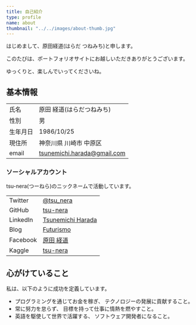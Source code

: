 ```yaml
---
title: 自己紹介
type: profile
name: about
thumbnail: "../../images/about-thumb.jpg"
---
```


はじめまして、原田経道(はらだ つねみち)と申します。

このたびは、ポートフォリオサイトにお越しいただきありがとうございます。

ゆっくりと、楽しんでいってくださいね。

## 基本情報

|||
|:---|:---|
| 氏名 | 原田  経道(はらだつねみち) |
| 性別| 男 |
| 生年月日 | 1986/10/25 |
| 現住所 | 神奈川県 川崎市 中原区 |
| email | tsunemichi.harada@gmail.com |

### ソーシャルアカウント

tsu-nera(つーねら)のニックネームで活動しています。

|||
|:---|:---|
| Twitter  | [@tsu_nera](https://twitter.com/tsu_nera)|
| GitHub   | [tsu-nera](https://github.com/tsu-nera)|
| LinkedIn | [Tsunemichi Harada](https://www.linkedin.com/in/tsunemichi-harada-14a41836/)|
| Blog     | [Futurismo](http://futurismo.biz)
| Facebook | [原田 経道](https://www.facebook.com/tsunemichi.harada)|
| Kaggle   | [tsu-nera](https://www.kaggle.com/fox10225fox)|

## 心がけていること

私は、以下のように成功を定義しています。

- プログラミングを通じてお金を稼ぎ、 テクノロジーの発展に貢献すること。
- 常に努力を怠らず、 目標を持って仕事に情熱を燃やすこと。
- 英語を駆使して世界で活躍する、 ソフトウェア開発者になること。